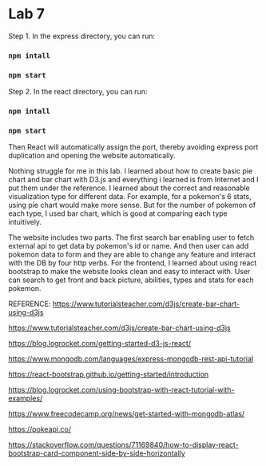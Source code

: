 # Lab 7


Step 1. In the express directory, you can run:


### `npm intall`
### `npm start`


Step 2. In the react directory, you can run:


### `npm intall`
### `npm start`


Then React will automatically assign the port, thereby avoiding express port duplication and opening the website automatically.


Nothing struggle for me in this lab. I learned about how to create basic pie chart and bar chart with D3.js and everything i learned is from Internet and I put them under the reference. I learned about the correct and reasonable visualization type for different data. For example, for a pokemon's 6 stats, using pie chart would make more sense. But for the number of pokemon of each type, I used bar chart, which is good at comparing each type intuitively.


The website includes two parts. The first search bar enabling user to fetch external api to get data by pokemon's id or name. And then user can add pokemon data to form and they are able to change any feature and interact with the DB by four http verbs. For the frontend, I learned about using react bootstrap to make the website looks clean and easy to interact with. User can search to get front and back picture, abilities, types and stats for each pokemon. 


REFERENCE:
https://www.tutorialsteacher.com/d3js/create-bar-chart-using-d3js

https://www.tutorialsteacher.com/d3js/create-bar-chart-using-d3js

https://blog.logrocket.com/getting-started-d3-js-react/

https://www.mongodb.com/languages/express-mongodb-rest-api-tutorial

https://react-bootstrap.github.io/getting-started/introduction

https://blog.logrocket.com/using-bootstrap-with-react-tutorial-with-examples/

https://www.freecodecamp.org/news/get-started-with-mongodb-atlas/

https://pokeapi.co/

https://stackoverflow.com/questions/71169840/how-to-display-react-bootstrap-card-component-side-by-side-horizontally
